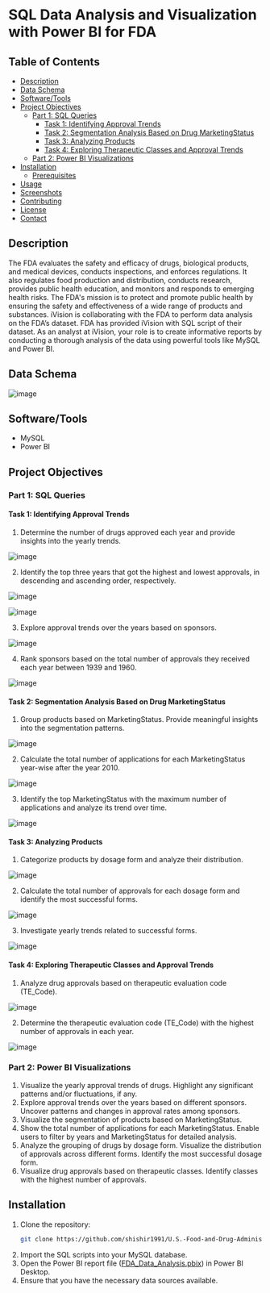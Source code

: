 # SQL Data Analysis and Visualization with Power BI for FDA

## Table of Contents
- [Description](#description)
- [Data Schema](#data-schema)
- [Software/Tools](#softwaretools)
- [Project Objectives](#project-objectives)
  - [Part 1: SQL Queries](#part-1-sql-queries)
    - [Task 1: Identifying Approval Trends](#task-1-identifying-approval-trends)
    - [Task 2: Segmentation Analysis Based on Drug MarketingStatus](#task-2-segmentation-analysis-based-on-drug-marketingstatus)
    - [Task 3: Analyzing Products](#task-3-analyzing-products)
    - [Task 4: Exploring Therapeutic Classes and Approval Trends](#task-4-exploring-therapeutic-classes-and-approval-trends)
  - [Part 2: Power BI Visualizations](#part-2-power-bi-visualizations)
- [Installation](#installation)
  - [Prerequisites](#prerequisites)
- [Usage](#usage)
- [Screenshots](#screenshots)
- [Contributing](#contributing)
- [License](#license)
- [Contact](#contact)

## Description
The FDA evaluates the safety and efficacy of drugs, biological products, and medical devices, conducts inspections, and enforces regulations. It also regulates food production and distribution, conducts research, provides public health education, and monitors and responds to emerging health risks. The FDA's mission is to protect and promote public health by ensuring the safety and effectiveness of a wide range of products and substances. iVision is collaborating with the FDA to perform data analysis on the FDA’s dataset. FDA has provided iVision with SQL script of their dataset. As an analyst at iVision, your role is to create informative reports by conducting a thorough analysis of the data using powerful tools like MySQL and Power BI.

## Data Schema

![image](https://github.com/shishir1991/U.S.-Food-and-Drug-Administration-FDA-SQL-Project/assets/157515610/9047a106-8a42-42f7-9c75-57de0d36a03e)

## Software/Tools

- MySQL
- Power BI

## Project Objectives

### Part 1: SQL Queries

#### Task 1: Identifying Approval Trends
1. Determine the number of drugs approved each year and provide insights into the yearly trends.
  
![image](https://github.com/shishir1991/U.S.-Food-and-Drug-Administration-FDA-SQL-Project/assets/157515610/ae0ce4e6-fc5a-4eb8-a1e3-89e95e9f7150)

2. Identify the top three years that got the highest and lowest approvals, in descending and ascending order, respectively.

![image](https://github.com/shishir1991/U.S.-Food-and-Drug-Administration-FDA-SQL-Project/assets/157515610/37797abd-c378-44b5-bfe4-99f945b14938)

![image](https://github.com/shishir1991/U.S.-Food-and-Drug-Administration-FDA-SQL-Project/assets/157515610/60ea88c2-3347-4d11-bfca-f5d90176f640)

3. Explore approval trends over the years based on sponsors.

![image](https://github.com/shishir1991/U.S.-Food-and-Drug-Administration-FDA-SQL-Project/assets/157515610/2a834a79-eca3-48b1-8330-9e13a46816d5)

4. Rank sponsors based on the total number of approvals they received each year between 1939 and 1960.

![image](https://github.com/shishir1991/U.S.-Food-and-Drug-Administration-FDA-SQL-Project/assets/157515610/3e0245fe-d587-4192-a17c-09e7bff6d606)
 
#### Task 2: Segmentation Analysis Based on Drug MarketingStatus
1. Group products based on MarketingStatus. Provide meaningful insights into the segmentation patterns.

![image](https://github.com/shishir1991/U.S.-Food-and-Drug-Administration-FDA-SQL-Project/assets/157515610/fc9c060c-1995-4fe4-98de-e06908155c14)

2. Calculate the total number of applications for each MarketingStatus year-wise after the year 2010.

![image](https://github.com/shishir1991/U.S.-Food-and-Drug-Administration-FDA-SQL-Project/assets/157515610/f8b5d41e-4c91-47d4-937a-75b9d4ee22f8)
   
3. Identify the top MarketingStatus with the maximum number of applications and analyze its trend over time.

![image](https://github.com/shishir1991/U.S.-Food-and-Drug-Administration-FDA-SQL-Project/assets/157515610/0bf81e4b-252f-47d4-af29-15c3fba7c5fe)

#### Task 3: Analyzing Products
1. Categorize products by dosage form and analyze their distribution.

![image](https://github.com/shishir1991/U.S.-Food-and-Drug-Administration-FDA-SQL-Project/assets/157515610/19339c2f-214c-44ea-8e69-84b6fea5e5f3)
   
2. Calculate the total number of approvals for each dosage form and identify the most successful forms.

![image](https://github.com/shishir1991/U.S.-Food-and-Drug-Administration-FDA-SQL-Project/assets/157515610/0c573ba2-3eea-4452-ae24-5b6e1ec8ac75)
   
3. Investigate yearly trends related to successful forms.

![image](https://github.com/shishir1991/U.S.-Food-and-Drug-Administration-FDA-SQL-Project/assets/157515610/261d7044-5da5-498e-bd8d-d7aaff771cb2)

#### Task 4: Exploring Therapeutic Classes and Approval Trends
1. Analyze drug approvals based on therapeutic evaluation code (TE_Code).

![image](https://github.com/shishir1991/U.S.-Food-and-Drug-Administration-FDA-SQL-Project/assets/157515610/8883bab0-ddfb-4f1b-96b1-99769b172300)

2. Determine the therapeutic evaluation code (TE_Code) with the highest number of approvals in each year.

![image](https://github.com/shishir1991/U.S.-Food-and-Drug-Administration-FDA-SQL-Project/assets/157515610/62fe0dd8-a59d-4ccc-91c9-1a40c0fddfe4)

### Part 2: Power BI Visualizations
1. Visualize the yearly approval trends of drugs. Highlight any significant patterns and/or fluctuations, if any.
2. Explore approval trends over the years based on different sponsors. Uncover patterns and changes in approval rates among sponsors.
3. Visualize the segmentation of products based on MarketingStatus.
4. Show the total number of applications for each MarketingStatus. Enable users to filter by years and MarketingStatus for detailed analysis.
5. Analyze the grouping of drugs by dosage form. Visualize the distribution of approvals across different forms. Identify the most successful dosage form.
6. Visualize drug approvals based on therapeutic classes. Identify classes with the highest number of approvals.

## Installation

1. Clone the repository:
    ```sh
    git clone https://github.com/shishir1991/U.S.-Food-and-Drug-Administration-FDA-SQL-Project.git
    ```
2. Import the SQL scripts into your MySQL database.
3. Open the Power BI report file ([FDA_Data_Analysis.pbix](#https://github.com/shishir1991/U.S.-Food-and-Drug-Administration-FDA-SQL-Project/blob/main/SQL%20FDA%20Project/FDA_Data_Analysis.pbix)) in Power BI 
   Desktop.
4. Ensure that you have the necessary data sources available.


